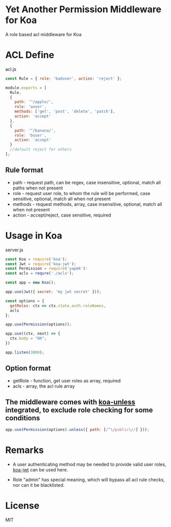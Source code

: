 # Yet Another Permission Middleware for Koa

A role based acl middleware for Koa

# ACL Define

acl.js

```js
const Rule = { role: 'baduser', action: 'reject' };

module.exports = [
  Rule,
  {
    path: '^/apple/',
    role: 'auser',
    methods: ['get', 'post', 'delete', 'patch'],
    action: 'accept'
  },
  {
    path: '^/banana/',
    role: 'buser',
    action: 'accept'
  }
  //default reject for others
];
```
## Rule format

* path    - request path, can be regex, case insensitive, optional, match all paths when not present
* role    - request user role, to whom the rule will be performed, case sensitive, optional, match all when not present
* methods - request methods, array, case insensitive, optional, match all when not present
* action  - accept/reject, case sensitive, required

# Usage in Koa

server.js

```js
const Koa = require('koa');
const Jwt = require('koa-jwt');
const Permission = require('yapmk'):
const acls = requre('./acls');

const app = new Koa();

app.use(Jwt({ secret: 'my jwt secret' }));

const options = {
  getRoles: ctx => ctx.state.auth.roleNames,
  acls
};

app.use(Permission(options));

app.use((ctx, next) => {
  ctx.body = "OK";
})

app.listen(3000);
```

## Option format

* getRole   - function, get user roles as array, required
* acls      - array, the acl rule array

## The middleware comes with [koa-unless](https://github.com/Foxandxss/koa-unless) integrated, to exclude role checking for some conditions

```js
app.use(Permission(options).unless({ path: [/^\/public\//] }));
```

# Remarks

* A user authenticating method may be needed to provide valid user roles, [koa-jwt](https://github.com/koajs/jwt) can be used here.

* Role "admin" has special meaning, which will bypass all acl rule checks, nor can it be blacklisted.

# License

  MIT
